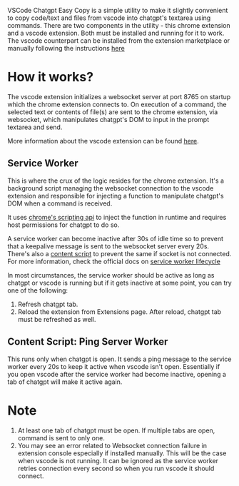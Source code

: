 VSCode Chatgpt Easy Copy is a simple utility to make it slightly convenient to copy code/text and files from vscode into chatgpt's textarea using commands. There are two components in the utility - this chrome extension and a vscode extension. Both must be installed and running for it to work. The vscode counterpart can be installed from the extension marketplace or manually following the instructions [here](https://github.com/nikhils98/vscode-chatgpt-easy-copy/tree/main)

# How it works?

The vscode extension initializes a websocket server at port 8765 on startup which the chrome extension connects to. On execution of a command, the selected text or contents of file(s) are sent to the chrome extension, via websocket, which manipulates chatgpt's DOM to input in the prompt textarea and send.

More information about the vscode extension can be found [here](https://github.com/nikhils98/vscode-chatgpt-easy-copy/tree/main/vscode).

## Service Worker

This is where the crux of the logic resides for the chrome extension. It's a background script managing the websocket connection to the vscode extension and responsible for injecting a function to manipulate chatgpt's DOM when a command is received.

It uses [chrome's scripting api](https://developer.chrome.com/docs/extensions/reference/api/scripting#description) to inject the function in runtime and requires host permissions for chatgpt to do so.

A service worker can become inactive after 30s of idle time so to prevent that a keepalive message is sent to the websocket server every 20s. There's also a [content script](#content-script-ping-server-worker) to prevent the same if socket is not connected. For more information, check the official docs on [service worker lifecycle](https://developer.chrome.com/docs/extensions/develop/concepts/service-workers/lifecycle)

In most circumstances, the service worker should be active as long as chatgpt or vscode is running but if it gets inactive at some point, you can try one of the following:

1. Refresh chatgpt tab.
2. Reload the extension from Extensions page. After reload, chatgpt tab must be refreshed as well.

## Content Script: Ping Server Worker

This runs only when chatgpt is open. It sends a ping message to the service worker every 20s to keep it active when vscode isn't open. Essentially if you open vscode after the service worker had become inactive, opening a tab of chatgpt will make it active again.

# Note

1. At least one tab of chatgpt must be open. If multiple tabs are open, command is sent to only one.
2. You may see an error related to Websocket connection failure in extension console especially if installed manually. This will be the case when vscode is not running. It can be ignored as the service worker retries connection every second so when you run vscode it should connect.
